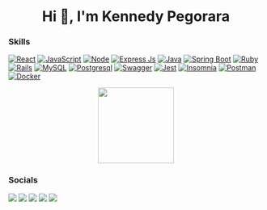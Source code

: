 <h1 align="center">Hi 👋, I'm Kennedy Pegorara</h1>
<!-- <h3 align="center">I’m a Developer who designs</h3> -->

### Skills

<p align="left">

<a href="https://pt-br.reactjs.org/" target="_blank" rel="noreferrer"><img src="https://img.shields.io/badge/react-%2320232a.svg?style=for-the-badge&logo=react&logoColor=%2361DAFB" alt="React"/></a>
<a href="https://developer.mozilla.org/en-US/docs/Web/JavaScript" target="_blank" rel="noreferrer"><img src="https://img.shields.io/badge/JavaScript-F7DF1E?style=for-the-badge&logo=javascript&logoColor=black" alt="JavaScript" /></a>
<a href="https://www.postgresql.org/" target="_blank" rel="noreferrer"><img src="https://img.shields.io/badge/Node%20js-339933?style=for-the-badge&logo=nodedotjs&logoColor=white" alt="Node" /></a>
<a href="https://www.postgresql.org/" target="_blank" rel="noreferrer"><img src="https://img.shields.io/badge/Express%20js-000000?style=for-the-badge&logo=express&logoColor=white" alt="Express Js" /></a>
<a href="https://www.ruby-lang.org/pt/" target="_blank" rel="noreferrer"><img src="https://img.shields.io/badge/java-%23ED8B00.svg?style=for-the-badge&logo=openjdk&logoColor=white" alt="Java" /></a>
<a href="https://www.ruby-lang.org/pt/" target="_blank" rel="noreferrer"><img src="https://img.shields.io/badge/Spring_Boot-6DB33F?style=for-the-badge&logo=spring-boot&logoColor=white" alt="Spring Boot" /></a>
<a href="https://www.ruby-lang.org/pt/" target="_blank" rel="noreferrer"><img src="https://img.shields.io/badge/Ruby-CC342D?style=for-the-badge&logo=ruby&logoColor=white" alt="Ruby" /></a>
<a href="https://rubyonrails.org/" target="_blank" rel="noreferrer"><img src="https://img.shields.io/badge/Ruby_on_Rails-CC0000?style=for-the-badge&logo=ruby-on-rails&logoColor=white" alt="Rails" /></a>
<a href="https://www.postgresql.org/" target="_blank" rel="noreferrer"><img src="https://img.shields.io/badge/MySQL-005C84?style=for-the-badge&logo=mysql&logoColor=white" alt="MySQL" /></a>
<a href="https://www.postgresql.org/" target="_blank" rel="noreferrer"><img src="https://img.shields.io/badge/PostgreSQL-316192?style=for-the-badge&logo=postgresql&logoColor=white" alt="Postgresql" /></a>
<a href="https://rubyonrails.org/" target="_blank" rel="noreferrer"><img src="https://img.shields.io/badge/Swagger-85EA2D?style=for-the-badge&logo=Swagger&logoColor=white" alt="Swagger" /></a>
<a href="https://www.postgresql.org/" target="_blank" rel="noreferrer"><img src="https://img.shields.io/badge/Jest-C21325?style=for-the-badge&logo=jest&logoColor=white" alt="Jest" /></a>
<a href="https://www.postgresql.org/" target="_blank" rel="noreferrer"><img src="https://img.shields.io/badge/Insomnia-5849be?style=for-the-badge&logo=Insomnia&logoColor=white" alt="Insomnia" /></a>
<a href="https://www.postgresql.org/" target="_blank" rel="noreferrer"><img src="https://img.shields.io/badge/Postman-FF6C37?style=for-the-badge&logo=Postman&logoColor=white" alt="Postman" /></a>
<a href="https://www.postgresql.org/" target="_blank" rel="noreferrer"><img src="https://img.shields.io/badge/Docker-2CA5E0?style=for-the-badge&logo=docker&logoColor=white" alt="Docker" /></a>

<p align="center">
  <img src="https://github-readme-stats.vercel.app/api/top-langs?username=pegorara&locale=en&hide_title=false&layout=compact&card_width=320&langs_count=6&theme=dracula&hide_border=false" height="150" />
  </a>
</p>



  
### Socials

<p align="left">
<a href="mailto:pegorara@proton.me" target="_blank" rel="noreferrer"><img src="https://img.shields.io/badge/ProtonMail-8B89CC?style=for-the-badge&logo=protonmail&logoColor=white"/></a> 
<a href="http://www.instagram.com/pegorara" target="_blank" rel="noreferrer"><img src="https://img.shields.io/badge/Instagram-E4405F?style=for-the-badge&logo=instagram&logoColor=white"/></a>
<a href="https://www.linkedin.com/in/mendeskennedy" target="_blank" rel="noreferrer"><img src="https://img.shields.io/badge/LinkedIn-0077B5?style=for-the-badge&logo=linkedin&logoColor=white"/></a>
<a href="https://www.x.com/KennedyPegorara" target="_blank" rel="noreferrer"><img src="https://img.shields.io/badge/X-000000?style=for-the-badge&logo=x&logoColor=white"/></a>
<a href="https://t.me/Pegorara" target="_blank" rel="noreferrer"><img src="https://img.shields.io/badge/Telegram-2CA5E0?style=for-the-badge&logo=telegram&logoColor=white"/></a></p>
